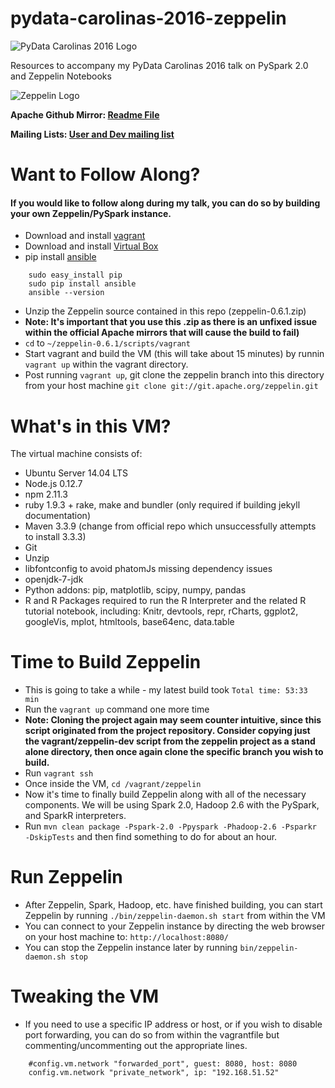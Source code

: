 # pydata-carolinas-2016-zeppelin

![PyData Carolinas 2016 Logo](http://pydata.org/carolinas2016/static/images/pydata-logo-carolinas-2016.png)

Resources to accompany my PyData Carolinas 2016 talk on PySpark 2.0 and Zeppelin Notebooks

![Zeppelin Logo](http://zeppelin-project.org/assets/themes/nflabs-sb/img/zeppelin-logo.svg)

**Apache Github Mirror: [Readme File](https://github.com/apache/zeppelin/blob/master/README.md)**

**Mailing Lists: [User and Dev mailing list](http://zeppelin.apache.org/community.html)**

# Want to Follow Along?
#### If you would like to follow along during my talk, you can do so by building your own Zeppelin/PySpark instance.



- Download and install [vagrant](http://www.vagrantup.com/downloads.html "vagrant")
- Download and install [Virtual Box](https://www.virtualbox.org/ "Virtual Box")
- pip install [ansible](http://docs.ansible.com/ansible/intro_installation.html#latest-releases-via-pip "ansible")
```
	sudo easy_install pip
	sudo pip install ansible
	ansible --version
```
- Unzip the Zeppelin source contained in this repo (zeppelin-0.6.1.zip)
- **Note: It's important that you use this .zip as there is an unfixed issue within the official Apache mirrors that will cause the build to fail)**
- `cd` to `~/zeppelin-0.6.1/scripts/vagrant`
- Start vagrant and build the VM (this will take about 15 minutes) by runnin `vagrant up` within the vagrant directory. 
- Post running `vagrant up`, git clone the zeppelin branch into this directory from your host machine
`git clone git://git.apache.org/zeppelin.git`

# What's in this VM?
The virtual machine consists of:
- Ubuntu Server 14.04 LTS
- Node.js 0.12.7
- npm 2.11.3
- ruby 1.9.3 + rake, make and bundler (only required if building jekyll documentation)
- Maven 3.3.9 (change from official repo which unsuccessfully attempts to install 3.3.3)
- Git
- Unzip
- libfontconfig to avoid phatomJs missing dependency issues
- openjdk-7-jdk
- Python addons: pip, matplotlib, scipy, numpy, pandas
- R and R Packages required to run the R Interpreter and the related R tutorial notebook, including: Knitr, devtools, repr, rCharts, ggplot2, googleVis, mplot, htmltools, base64enc, data.table

# Time to Build Zeppelin
- This is going to take a while - my latest build took `Total time: 53:33 min`
- Run the `vagrant up` command one more time
-  **Note: Cloning the project again may seem counter intuitive, since this script originated from the project repository.  Consider copying just the vagrant/zeppelin-dev script from the zeppelin project as a stand alone directory, then once again clone the specific branch you wish to build.**
- Run `vagrant ssh`
- Once inside the VM, `cd /vagrant/zeppelin`
- Now it's time to finally build Zeppelin along with all of the necessary components. We will be using Spark 2.0, Hadoop 2.6 with the PySpark, and SparkR interpreters.
- Run `mvn clean package -Pspark-2.0 -Ppyspark -Phadoop-2.6 -Psparkr -DskipTests` and then find something to do for about an hour.

# Run Zeppelin
- After Zeppelin, Spark, Hadoop, etc. have finished building, you can start Zeppelin by running `./bin/zeppelin-daemon.sh start` from within the VM
- You can connect to your Zeppelin instance by directing the web browser on your host machine to: `http://localhost:8080/`
- You can stop the Zeppelin instance later by running `bin/zeppelin-daemon.sh stop`

# Tweaking the VM
- If you need to use a specific IP address or host, or if you wish to disable port forwarding, you can do so from within the vagrantfile but commenting/uncommenting out the appropriate lines.
```
	#config.vm.network "forwarded_port", guest: 8080, host: 8080
	config.vm.network "private_network", ip: "192.168.51.52"
```



